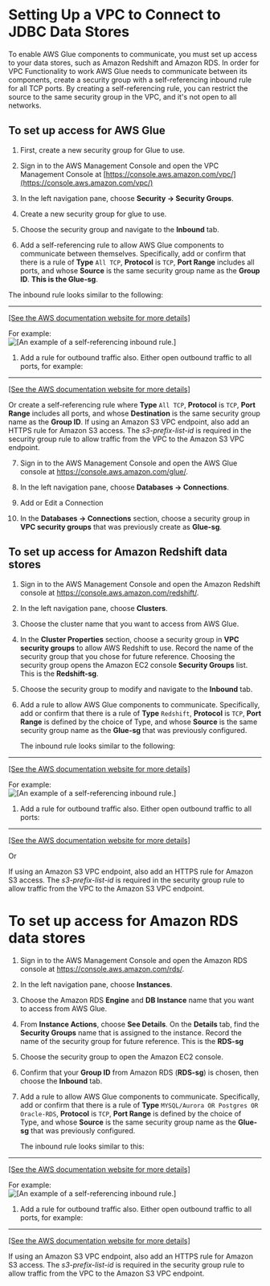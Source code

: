 # Setting Up a VPC to Connect to JDBC Data Stores<a name="setup-vpc-for-glue-access"></a>

To enable AWS Glue components to communicate, you must set up access to your data stores, such as Amazon Redshift and Amazon RDS\. In order for VPC Functionality to work AWS Glue needs to communicate between its components, create a security group with a self\-referencing inbound rule for all TCP ports\. By creating a self\-referencing rule, you can restrict the source to the same security group in the VPC, and it's not open to all networks\.

## ****To set up access for AWS Glue****

1. First, create a new security group for Glue to use.

2. Sign in to the AWS Management Console and open the VPC Management Console at [https://console.aws.amazon.com/vpc/](https://console.aws.amazon.com/vpc/) 

3. In the left navigation pane, choose **Security -> Security Groups**.

4. Create a new security group for glue to use. 

5. Choose the security group and navigate to the **Inbound** tab\.

6. Add a self\-referencing rule to allow AWS Glue components to communicate between themselves\. Specifically, add or confirm that there is a rule of **Type** `All TCP`, **Protocol** is `TCP`, **Port Range** includes all ports, and whose **Source** is the same security group name as the **Group ID**\. **This is the Glue-sg**.

  The inbound rule looks similar to the following:   
****    
[\[See the AWS documentation website for more details\]](http://docs.aws.amazon.com/glue/latest/dg/setup-vpc-for-glue-access.html)

   For example:  
![\[An example of a self-referencing inbound rule.\]](http://docs.aws.amazon.com/glue/latest/dg/images/SetupSecurityGroup-Start.png)

1. Add a rule for outbound traffic also\. Either open outbound traffic to all ports, for example: 
****    
[\[See the AWS documentation website for more details\]](http://docs.aws.amazon.com/glue/latest/dg/setup-vpc-for-glue-access.html)

   Or create a self\-referencing rule where **Type** `All TCP`, **Protocol** is `TCP`, **Port Range** includes all ports, and whose **Destination** is the same security group name as the **Group ID**\. If using an Amazon S3 VPC endpoint, also add an HTTPS rule for Amazon S3 access\. The *s3\-prefix\-list\-id* is required in the security group rule to allow traffic from the VPC to the Amazon S3 VPC endpoint\.

7. Sign in to the AWS Management Console and open the AWS Glue console at [https://console\.aws\.amazon\.com/glue/](https://console.aws.amazon.com/glue/)\.

8. In the left navigation pane, choose **Databases -> Connections**\.

9. Add or Edit a Connection

10. In the **Databases -> Connections** section, choose a security group in **VPC security groups** that was previously create as **Glue-sg**\. 


## **To set up access for Amazon Redshift data stores**

1. Sign in to the AWS Management Console and open the Amazon Redshift console at [https://console\.aws\.amazon\.com/redshift/](https://console.aws.amazon.com/redshift/)\.

1. In the left navigation pane, choose **Clusters**\.

1. Choose the cluster name that you want to access from AWS Glue\.

1. In the **Cluster Properties** section, choose a security group in **VPC security groups** to allow AWS Redshift to use\. Record the name of the security group that you chose for future reference\. Choosing the security group opens the Amazon EC2 console **Security Groups** list\. This is the **Redshift-sg**.

1. Choose the security group to modify and navigate to the **Inbound** tab\.

1. Add a rule to allow AWS Glue components to communicate\. Specifically, add or confirm that there is a rule of **Type** `Redshift`, **Protocol** is `TCP`, **Port Range** is defined by the choice of Type, and whose **Source** is the same security group name as the **Glue-sg** that was previously configured\.  

   The inbound rule looks similar to the following:   
****    
[\[See the AWS documentation website for more details\]](http://docs.aws.amazon.com/glue/latest/dg/setup-vpc-for-glue-access.html)

   For example:  
![\[An example of a self-referencing inbound rule.\]](http://docs.aws.amazon.com/glue/latest/dg/images/SetupSecurityGroup-Start.png)

1. Add a rule for outbound traffic also\. Either open outbound traffic to all ports:  
****    
[\[See the AWS documentation website for more details\]](http://docs.aws.amazon.com/glue/latest/dg/setup-vpc-for-glue-access.html)

Or

  If using an Amazon S3 VPC endpoint, also add an HTTPS rule for Amazon S3 access\. The *s3\-prefix\-list\-id* is required in the security group rule to allow traffic from the VPC to the Amazon S3 VPC endpoint\.

 

# **To set up access for Amazon RDS data stores**

1. Sign in to the AWS Management Console and open the Amazon RDS console at [https://console\.aws\.amazon\.com/rds/](https://console.aws.amazon.com/rds/)\.

2. In the left navigation pane, choose **Instances**\.

3. Choose the Amazon RDS **Engine** and **DB Instance** name that you want to access from AWS Glue\.

4. From **Instance Actions**, choose **See Details**\. On the **Details** tab, find the **Security Groups** name that is assigned to the instance\. Record the name of the security group for future reference\. This is the **RDS-sg**

5. Choose the security group to open the Amazon EC2 console\.

6. Confirm that your **Group ID** from Amazon RDS (**RDS-sg**) is chosen, then choose the **Inbound** tab\.

7. Add a rule to allow AWS Glue components to communicate\. Specifically, add or confirm that there is a rule of **Type** `MYSQL/Aurora OR Postgres OR Oracle-RDS`, **Protocol** is `TCP`, **Port Range** is defined by the choice of Type, and whose **Source** is the same security group name as the **Glue-sg** that was previously configured\. 

   The inbound rule looks similar to this:  
****    
[\[See the AWS documentation website for more details\]](http://docs.aws.amazon.com/glue/latest/dg/setup-vpc-for-glue-access.html)

   For example:  
![\[An example of a self-referencing inbound rule.\]](http://docs.aws.amazon.com/glue/latest/dg/images/SetupSecurityGroup-Start.png)

1. Add a rule for outbound traffic also\. Either open outbound traffic to all ports, for example:  
****    
[\[See the AWS documentation website for more details\]](http://docs.aws.amazon.com/glue/latest/dg/setup-vpc-for-glue-access.html)

 If using an Amazon S3 VPC endpoint, also add an HTTPS rule for Amazon S3 access\. The *s3\-prefix\-list\-id* is required in the security group rule to allow traffic from the VPC to the Amazon S3 VPC endpoint\.
